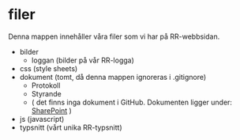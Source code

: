 # filer
Denna mappen innehåller våra filer som vi har på RR-webbsidan.

* bilder
  * loggan (bilder på vår RR-logga)
* css (style sheets)
* dokument (tomt, då denna mappen ignoreras i .gitignore)
  * Protokoll
  * Styrande
  * ( det finns inga dokument i GitHub. Dokumenten ligger under: [SharePoint](https://rockrullarna.sharepoint.com/sites/Styrelsen/Delade%20dokument/General/Hemsidan-dokument/) )
* js (javascript)
* typsnitt (vårt unika RR-typsnitt)